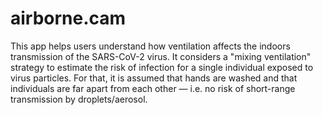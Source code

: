 # airborne.cam
This app helps users understand how ventilation affects the indoors transmission of the SARS-CoV-2 virus. It considers a "mixing ventilation" strategy to estimate the risk of infection for a single individual exposed to virus particles. For that, it is assumed that hands are washed and that individuals are far apart from each other — i.e. no risk of short-range transmission by droplets/aerosol.
